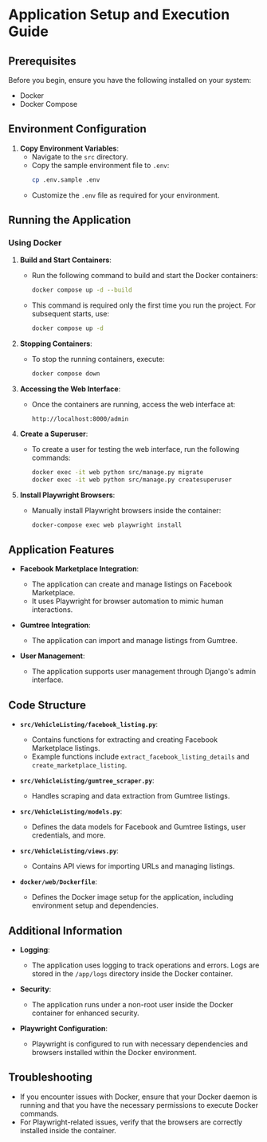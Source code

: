 # Application Setup and Execution Guide

## Prerequisites

Before you begin, ensure you have the following installed on your system:

- Docker
- Docker Compose

## Environment Configuration

1. **Copy Environment Variables**:
   - Navigate to the `src` directory.
   - Copy the sample environment file to `.env`:
     ```bash
     cp .env.sample .env
     ```
   - Customize the `.env` file as required for your environment.

## Running the Application

### Using Docker

1. **Build and Start Containers**:
   - Run the following command to build and start the Docker containers:
     ```bash
     docker compose up -d --build
     ```
   - This command is required only the first time you run the project. For subsequent starts, use:
     ```bash
     docker compose up -d
     ```

2. **Stopping Containers**:
   - To stop the running containers, execute:
     ```bash
     docker compose down
     ```

3. **Accessing the Web Interface**:
   - Once the containers are running, access the web interface at:
     ```
     http://localhost:8000/admin
     ```

4. **Create a Superuser**:
   - To create a user for testing the web interface, run the following commands:
     ```bash
     docker exec -it web python src/manage.py migrate
     docker exec -it web python src/manage.py createsuperuser
     ```

5. **Install Playwright Browsers**:
   - Manually install Playwright browsers inside the container:
     ```bash
     docker-compose exec web playwright install
     ```

## Application Features

- **Facebook Marketplace Integration**:
  - The application can create and manage listings on Facebook Marketplace.
  - It uses Playwright for browser automation to mimic human interactions.

- **Gumtree Integration**:
  - The application can import and manage listings from Gumtree.

- **User Management**:
  - The application supports user management through Django's admin interface.

## Code Structure

- **`src/VehicleListing/facebook_listing.py`**:
  - Contains functions for extracting and creating Facebook Marketplace listings.
  - Example functions include `extract_facebook_listing_details` and `create_marketplace_listing`.

- **`src/VehicleListing/gumtree_scraper.py`**:
  - Handles scraping and data extraction from Gumtree listings.

- **`src/VehicleListing/models.py`**:
  - Defines the data models for Facebook and Gumtree listings, user credentials, and more.

- **`src/VehicleListing/views.py`**:
  - Contains API views for importing URLs and managing listings.

- **`docker/web/Dockerfile`**:
  - Defines the Docker image setup for the application, including environment setup and dependencies.

## Additional Information

- **Logging**:
  - The application uses logging to track operations and errors. Logs are stored in the `/app/logs` directory inside the Docker container.

- **Security**:
  - The application runs under a non-root user inside the Docker container for enhanced security.

- **Playwright Configuration**:
  - Playwright is configured to run with necessary dependencies and browsers installed within the Docker environment.

## Troubleshooting

- If you encounter issues with Docker, ensure that your Docker daemon is running and that you have the necessary permissions to execute Docker commands.
- For Playwright-related issues, verify that the browsers are correctly installed inside the container.
